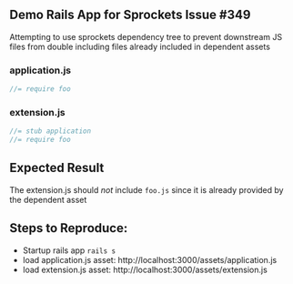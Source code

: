 ## Demo Rails App for Sprockets Issue #349

Attempting to use sprockets dependency tree to prevent downstream JS files from double including files already included in dependent assets

### application.js
```javascript
//= require foo
```

### extension.js
```javascript
//= stub application
//= require foo
```

## Expected Result

The extension.js should *not* include `foo.js` since it is already provided by the dependent asset

## Steps to Reproduce:

* Startup rails app `rails s`
* load application.js asset: http://localhost:3000/assets/application.js
* load extension.js asset: http://localhost:3000/assets/extension.js
